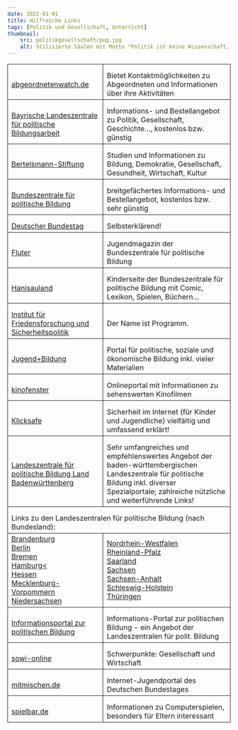 ```yaml
---
date: 2022-01-01
title: Hilfreiche Links
tags: [Politik und Gesellschaft, Unterricht]
thumbnail: 
    src: politikgesellschaft/pug.jpg
    alt: Stilisierte Säulen mit Motto "Politik ist keine Wissenschaft, sondern eine Kunst"
---
```


<style>
    th, td {
    border: 1px solid;
    }
</style>

<table>
    <tr>
        <td style="padding-top: 15px"><a href="www.abgeordnetenwatch.de" alt="">abgeordnetenwatch.de</a></td>
        <td style="padding-top: 15px">Bietet Kontaktmöglichkeiten zu Abgeordneten und Informationen über ihre Aktivitäten</td>
    </tr>
    <tr>
        <td style="padding-top: 15px"><a href="www.blz.bayern.de" alt="">Bayrische Landeszentrale für politische Bildungsarbeit</td>
        <td style="padding-top: 15px">Informations- und Bestellangebot zu Politik, Gesellschaft, Geschichte…, kostenlos bzw. günstig</td>
    </tr>
    <tr>
        <td style="padding-top: 15px"><a href="www.bertelsmann-stiftung.de" alt="">Bertelsmann-Stiftung</td>
        <td style="padding-top: 15px">Studien und Informationen zu Bildung, Demokratie, Gesellschaft, Gesundheit, Wirtschaft, Kultur</td>
    </tr>
    <tr>
        <td style="padding-top: 15px"><a href="www.bpb.de" alt="">Bundeszentrale für politische Bildung</td>
        <td style="padding-top: 15px">breitgefächertes Informations- und Bestellangebot, kostenlos bzw. sehr günstig</td>
    </tr>
    <tr>
        <td style="padding-top: 15px"><a href="www.bundestag.de" alt="">Deutscher Bundestag</td>
        <td style="padding-top: 15px">Selbsterklärend!</td>
    </tr>
    <tr>
        <td style="padding-top: 15px"><a href="https://www.fluter.de/" alt="">Fluter</td>
        <td style="padding-top: 15px">Jugendmagazin der Bundeszentrale für politische Bildung</td>
    </tr>
    <tr>
        <td style="padding-top: 15px"><a href="https://www.hanisauland.de/" alt="">Hanisauland</td>
        <td style="padding-top: 15px">Kinderseite der Bundeszentrale für politische Bildung mit Comic, Lexikon, Spielen, Büchern…</td>
    </tr>
    <tr>
        <td style="padding-top: 15px"><a href="https://ifsh.de/" alt="">Institut für Friedensforschung und Sicherheitspolitik</td>
        <td style="padding-top: 15px">Der Name ist Programm.</td>
    </tr>
    <tr>
        <td style="padding-top: 15px"><a href="www.jugend-und-bildung.de" alt="">Jugend+Bildung </td>
        <td style="padding-top: 15px">Portal für politische, soziale und ökonomische Bildung inkl. vieler Materialien</td>
    </tr>
    <tr>
        <td style="padding-top: 15px"><a href="www.kinofenster.de" alt="">kinofenster</td>
        <td style="padding-top: 15px">Onlineportal mit Informationen zu sehenswerten Kinofilmen</td>
    </tr>
    <tr>
        <td style="padding-top: 15px"><a href="https://www.klicksafe.de/" alt="">Klicksafe</td>
        <td style="padding-top: 15px">Sicherheit im Internet (für Kinder und Jugendliche) vielfältig und umfassend erklärt!</td>
    </tr>
    <tr>
        <td style="padding-top: 15px"><a href="www.lpb-bw.de/politischebildung" alt="">Landeszentrale für politische Bildung Land Badenwürttenberg</td>
        <td style="padding-top: 15px">Sehr umfangreiches und empfehlenswertes Angebot der baden-württembergischen Landeszentrale für politische Bildung inkl. diverser Spezialportale; zahlreiche nützliche und weiterführende Links!</td>
    </tr>
    <tr>
        <td style="padding-top: 15px" colspan="2">
        Links zu den Landeszentralen für politische Bildung (nach Bundesland):
        </td>
    </tr>
    <tr>
        <td><a href="http://www.politische-bildung-brandenburg.de/" alt="">Brandenburg</a> <br>
        <a href="http://www.berlin.de/politische-bildung/" alt="">Berlin</a> <br>
        <a href="https://www.landeszentrale-bremen.de/" alt="">Bremen</a> <br>
        <a href="http://www.hamburg.de/politische-bildung" alt="">Hamburg<</a> <br>
        <a href="http://www.hlz.hessen.de/" alt="">Hessen</a> <br>
        <a href="http://www.lpb-mv.de/" alt="">Mecklenburg-Vorpommern</a> <br>
        <a href="http://www.demokratie.niedersachsen.de/" alt="">Niedersachsen</a></td>
        <td>
        <a href="http://www.politische-bildung.nrw.de/" alt="">Nordrhein-Westfalen</a> <br>
        <a href="http://www.politische-bildung-rlp.de/" alt="">Rheinland-Pfalz</a> <br>
        <a href="http://www.lpm.uni-sb.de/lpb" alt="">Saarland</a> <br>
        <a href="http://www.slpb.de/" alt="">Sachsen</a> <br>
        <a href="http://www.lpb.sachsen-anhalt.de/" alt="">Sachsen-Anhalt</a> <br>
        <a href="https://www.politische-bildung.sh/" alt="">Schleswig-Holstein</a> <br>
       <a href="https://www.lztthueringen.de/" alt="">Thüringen</a> <br>
        </td>
    </tr>
    <tr>
        <td style="padding-top: 15px"><a href="www.politische-bildung.de" alt="">Informationsportal zur politischen Bildung</td>
        <td style="padding-top: 15px">Informations-Portal zur politischen Bildung - ein Angebot der Landeszentralen für polit. Bildung</td>
    </tr>
    <tr>
        <td style="padding-top: 15px"><a href="www.sowi-online.de" alt="">sowi-online</td>
        <td style="padding-top: 15px">Schwerpunkte: Gesellschaft und Wirtschaft</td>
    </tr>
    <tr>
        <td style="padding-top: 15px"><a href="www.mitmischen.de" alt="">mitmischen.de</td>
        <td style="padding-top: 15px">Internet-Jugendportal des Deutschen Bundestages</td>
    </tr>
    <tr>
        <td style="padding-top: 15px"><a href="www.spielbar.de" alt="">spielbar.de</td>
        <td style="padding-top: 15px">Informationen zu Computerspielen, besonders für Eltern interessant</td>
    </tr>
</table>